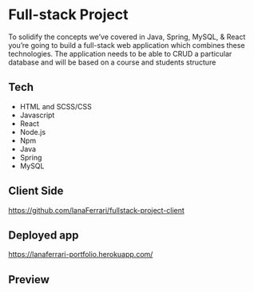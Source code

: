 # Full-stack Project

To solidify the concepts we’ve covered in Java, Spring, MySQL, & React you’re going to build a full-stack web application which combines these technologies. The application needs to be able to CRUD a particular database and will be based on a course and students structure

## Tech
- HTML and SCSS/CSS
- Javascript
- React
- Node.js
- Npm
- Java
- Spring
- MySQL

## Client Side
https://github.com/lanaFerrari/fullstack-project-client

## Deployed app
https://lanaferrari-portfolio.herokuapp.com/

## Preview
